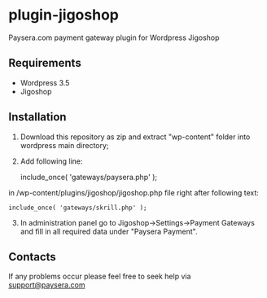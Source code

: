 plugin-jigoshop
===============

Paysera.com payment gateway plugin for Wordpress Jigoshop

Requirements
------------

- Wordpress 3.5
- Jigoshop

Installation
------------

1. Download this repository as zip and extract "wp-content" folder into wordpress main directory;
2. Add following line:

   include_once( 'gateways/paysera.php' );

in /wp-content/plugins/jigoshop/jigoshop.php file right after following text:

    include_once( 'gateways/skrill.php' );

3. In administration panel go to Jigoshop->Settings->Payment Gateways and fill in
   all required data under "Paysera Payment".

Contacts
--------

If any problems occur please feel free to seek help via support@paysera.com